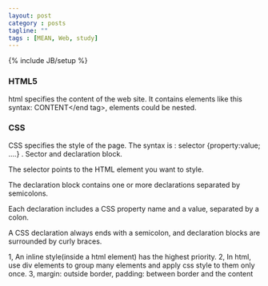 ```yaml
---
layout: post
category : posts
tagline: ""
tags : [MEAN, Web, study]
---
```

{% include JB/setup %}



 

### HTML5
html specifies the content of the web site. It contains elements like this syntax:
<start tag attributes>CONTENT</end tag>, elements could be nested.


### CSS
CSS specifies the style of the page. The syntax is : selector {property:value; ....} . Sector and declaration block.

The selector points to the HTML element you want to style.

The declaration block contains one or more declarations separated by semicolons.

Each declaration includes a CSS property name and a value, separated by a colon.

A CSS declaration always ends with a semicolon, and declaration blocks are surrounded by curly braces.

1, An inline style(inside a html element) has the highest priority.
2, In html, use div elements to group many elements and apply css style to them only once.
3, margin: outside border, padding: between border and the content


